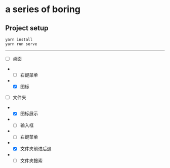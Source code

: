 # a series of boring

## Project setup
```
yarn install
yarn run serve
```
***
- [ ] 桌面
+ - [ ] 右键菜单
+ - [x] 图标
- [ ] 文件夹
+ - [x] 图标展示
+ - [ ] 输入框
+ - [ ] 右键菜单
+ - [x] 文件夹前进后退
+ - [ ] 文件夹搜索
